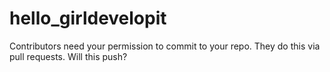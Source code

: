 # hello_girldevelopit
Contributors need your permission to commit to your repo. They do this via pull requests.
Will this push?
